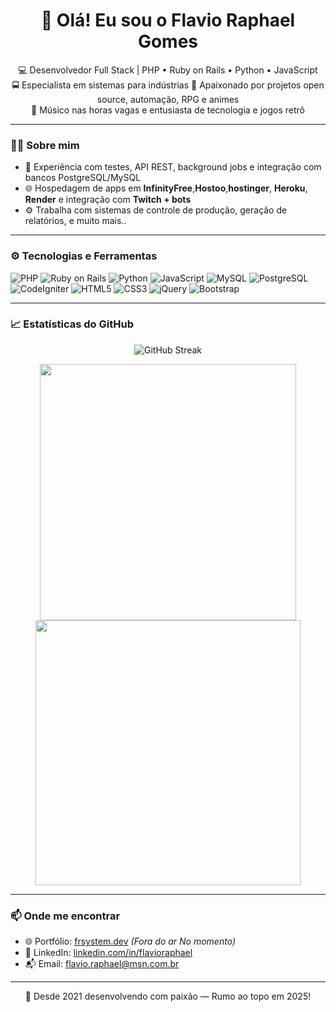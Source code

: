 <h1 align="center">👋 Olá! Eu sou o Flavio Raphael Gomes</h1>

<p align="center">
  💻 Desenvolvedor Full Stack | PHP • Ruby on Rails • Python • JavaScript <br>
  🚍 Especialista em sistemas para indústrias
  🔧 Apaixonado por projetos open source, automação, RPG e animes<br>
  🎸 Músico nas horas vagas e entusiasta de tecnologia e jogos retrô<br>
</p>

---

### 👨‍💻 Sobre mim

- 🧪 Experiência com testes, API REST, background jobs e integração com bancos PostgreSQL/MySQL
- 🌐 Hospedagem de apps em **InfinityFree**,**Hostoo**,**hostinger**, **Heroku**, **Render** e integração com **Twitch + bots**
- ⚙️ Trabalha com sistemas de controle de produção, geração de relatórios, e muito mais..

---

### ⚙️ Tecnologias e Ferramentas

![PHP](https://img.shields.io/badge/-PHP-777BB4?style=flat&logo=php&logoColor=white)
![Ruby on Rails](https://img.shields.io/badge/-Ruby%20on%20Rails-CC0000?style=flat&logo=ruby-on-rails&logoColor=white)
![Python](https://img.shields.io/badge/-Python-3776AB?style=flat&logo=python&logoColor=white)
![JavaScript](https://img.shields.io/badge/-JavaScript-F7DF1E?style=flat&logo=javascript&logoColor=black)
![MySQL](https://img.shields.io/badge/-MySQL-4479A1?style=flat&logo=mysql&logoColor=white)
![PostgreSQL](https://img.shields.io/badge/-PostgreSQL-336791?style=flat&logo=postgresql&logoColor=white)
![CodeIgniter](https://img.shields.io/badge/-CodeIgniter-E44D26?style=flat&logo=codeigniter&logoColor=white)
![HTML5](https://img.shields.io/badge/-HTML5-E34F26?style=flat&logo=html5&logoColor=white)
![CSS3](https://img.shields.io/badge/-CSS3-1572B6?style=flat&logo=css3)
![jQuery](https://img.shields.io/badge/-jQuery-0769AD?style=flat&logo=jquery)
![Bootstrap](https://img.shields.io/badge/-Bootstrap-7952B3?style=flat&logo=bootstrap)

---

### 📈 Estatísticas do GitHub

<p align="center">
  <img src="https://streak-stats.demolab.com?user=Frgomes2&theme=dark&locale=pt_BR" alt="GitHub Streak" />
</p>
<p align="center">
  <img src="https://github-readme-stats.vercel.app/api?username=Frgomes2&show_icons=true&theme=radical&locale=pt-BR" width="410" />
  <img src="https://github-readme-stats.vercel.app/api/top-langs/?username=Frgomes2&layout=compact&theme=radical&card_width=410&locale=pt-BR" width="424" />
</p>

---

### 📫 Onde me encontrar

- 🌐 Portfólio: [frsystem.dev](https://frsystem.dev) *(Fora do ar No momento)*
- 💼 LinkedIn: [linkedin.com/in/flavioraphael]([https://linkedin.com/in/flavioraphael](https://www.linkedin.com/in/flavio-raphael-gomes-405847182/pt?originalSubdomain=br))
- 📬 Email: flavio.raphael@msn.com.br

---

<p align="center">
  🚀 Desde 2021 desenvolvendo com paixão — Rumo ao topo em 2025!
</p>
